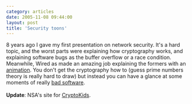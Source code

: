 ```yaml
---
category: articles
date: 2005-11-08 09:44:00
layout: post
title: 'Security toons'
---
```


<p>8 years ago I gave my first presentation on network security. It's a hard topic, and the worst parts were explaining how cryptography works, and explaining software bugs as the buffer overflow or a race condition. Meanwhile, Wired as made an amazing job explaining the formers with an <a href="http://ly.lygo.com/ly/wired/news/flash/special_reports_bugs_1.html">animation</a>. You don't get the cryptography how to (guess prime numbers theory is really hard to draw) but instead you can have a glance at some moments of really <a href="http://ly.lygo.com/ly/wired/news/flash/special_reports_bugs_3.html">bad software</a>.<br /><br /><strong>Update</strong>: NSA's site for <a href="http://www.nsa.gov/kids/">CryptoKids</a>.</p>
